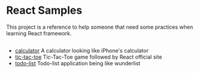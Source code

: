 # React Samples

This project is a reference to help someone that need some practices when learning React framework.

## 

- [calculator](./calculator)  A calculator looking like iPhone's calculator
- [tic-tac-toe](./tic-tac-toe)  Tic-Tac-Toe game followed by React official site
- [todo-list](./todo-list)  Todo-list application being like wunderlist

